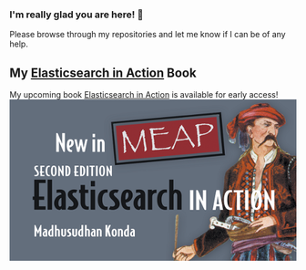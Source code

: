 ### I'm really glad you are here! 👋
Please browse through my repositories and let me know if I can be of any help.
## My [Elasticsearch in Action](https://www.manning.com/books/elasticsearch-in-action-second-edition?utm_source=mkonda&utm_medium=affiliate&utm_campaign=book_konda_elasticsearch_7_23_21&a_aid=mkonda&a_bid=edbc50d4) Book
My upcoming book [Elasticsearch in Action](https://www.manning.com/books/elasticsearch-in-action-second-edition?utm_source=mkonda&utm_medium=affiliate&utm_campaign=book_konda_elasticsearch_7_23_21&a_aid=mkonda&a_bid=edbc50d4) is available for early access!
![Elasticsearch in Action](https://github.com/madhusudhankonda/madhusudhankonda/blob/main/DOTD_NewMEAP_Konda.png)

<!--
**madhusudhankonda/madhusudhankonda** is a ✨ _special_ ✨ repository because its `README.md` (this file) appears on your GitHub profile.

Here are some ideas to get you started:

- 🔭 I’m currently working on ...
- 🌱 I’m currently learning ...
- 👯 I’m looking to collaborate on ...
- 🤔 I’m looking for help with ...
- 💬 Ask me about ...
- 📫 How to reach me: ...
- 😄 Pronouns: ...
- ⚡ Fun fact: ...
-->
